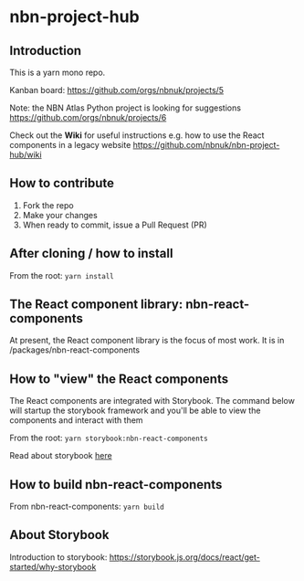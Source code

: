 # nbn-project-hub

## Introduction
This is a yarn mono repo.

Kanban board: https://github.com/orgs/nbnuk/projects/5

Note: the NBN Atlas Python project is looking for suggestions https://github.com/orgs/nbnuk/projects/6

Check out the **Wiki** for useful instructions e.g. how to use the React components in a legacy website https://github.com/nbnuk/nbn-project-hub/wiki

## How to contribute
1. Fork the repo
2. Make your changes
3. When ready to commit, issue a Pull Request (PR)


## After cloning / how to install
From the root:
`yarn install`

## The React component library: nbn-react-components
At present, the React component library is the focus of most work. It is in /packages/nbn-react-components

## How to "view" the React components
The React components are integrated with Storybook. The command below will startup the storybook framework and you'll be able to view the components and interact with them

From the root:
`yarn storybook:nbn-react-components`

Read about storybook [here](https://storybook.js.org/docs/react/get-started/why-storybook)

## How to build nbn-react-components
From nbn-react-components:
`yarn build`

## About Storybook

Introduction to storybook:
https://storybook.js.org/docs/react/get-started/why-storybook